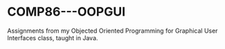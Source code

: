 # COMP86---OOPGUI
Assignments from my Objected Oriented Programming for Graphical User Interfaces class, taught in Java.

